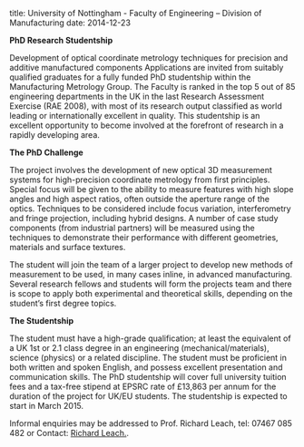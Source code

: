 title: University of Nottingham - Faculty of Engineering – Division of Manufacturing
date: 2014-12-23 


**PhD Research Studentship**

Development of optical coordinate metrology techniques for precision and additive manufactured components
Applications are invited from suitably qualified graduates for a fully funded PhD studentship within the Manufacturing Metrology Group. The Faculty is ranked in the top 5 out of 85 engineering departments in the UK in the last Research Assessment Exercise (RAE 2008), with most of its research output classified as world leading or internationally excellent in quality. This studentship is an excellent opportunity to become involved at the forefront of research in a rapidly developing area.

**The PhD Challenge**

The project involves the development of new optical 3D measurement systems for high-precision coordinate metrology from first principles. Special focus will be given to the ability to measure features with high slope angles and high aspect ratios, often outside the aperture range of the optics. Techniques to be considered include focus variation, interferometry and fringe projection, including hybrid designs. A number of case study components (from industrial partners) will be measured using the techniques to demonstrate their performance with different geometries, materials and surface textures.

The student will join the team of a larger project to develop new methods of measurement to be used, in many cases inline, in advanced manufacturing. Several research fellows and students will form the projects team and there is scope to apply both experimental and theoretical skills, depending on the student’s first degree topics.

**The Studentship**

The student must have a high-grade qualification; at least the equivalent of a UK 1st or 2.1 class degree in an engineering (mechanical/materials), science (physics) or a related discipline. The student must be proficient in both written and spoken English, and possess excellent presentation and communication skills.
The PhD studentship will cover full university tuition fees and a tax-free stipend at EPSRC rate of £13,863 per annum for the duration of the project for UK/EU students. The studentship is expected to start in March 2015.

Informal enquiries may be addressed to Prof. Richard Leach, tel: 07467 085 482 or Contact: <a href="mailto:richard.leach@nottingham.ac.uk">Richard Leach.</strong></a>.